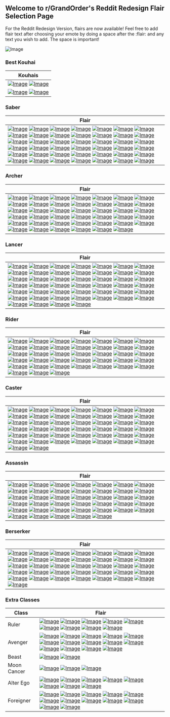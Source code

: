 ## Welcome to r/GrandOrder's Reddit Redesign Flair Selection Page

For the Reddit Redesign Version, flairs are now available! Feel free to add flair text after choosing your emote by doing a space after the :flair: and any text you wish to add. The space is important!

![Image](https://i.imgur.com/ZnZqMLl.png)

### Best Kouhai

| Kouhais |
| ------------- | 
| [![Image](https://i.imgur.com/LbsxHL3.png)](https://new.reddit.com/message/compose?to=Holmes_Flairbot&subject=flairbot&message=:Mashu:) [![Image](https://i.imgur.com/PUviAeR.png)](https://new.reddit.com/message/compose?to=Holmes_Flairbot&subject=flairbot&message=:MashuOrthenax:) | 
| [![Image](https://i.imgur.com/GqGxIFx.png)](https://new.reddit.com/message/compose?to=Holmes_Flairbot&subject=flairbot&message=:BB:) [![Image](https://i.imgur.com/2vxlSL8.png)](https://new.reddit.com/message/compose?to=Holmes_Flairbot&subject=flairbot&message=:BBSummer:) | 

### Saber 

| Flair  | 
| ------------- | 
| [![Image](https://i.imgur.com/NuA5GT6.png)](https://new.reddit.com/message/compose?to=Holmes_Flairbot&subject=flairbot&message=:Artoria:) [![Image](https://i.imgur.com/PvUZYZs.png)](https://new.reddit.com/message/compose?to=Holmes_Flairbot&subject=flairbot&message=:Salter:) [![Image](https://i.imgur.com/dXQfXgh.png)](https://new.reddit.com/message/compose?to=Holmes_Flairbot&subject=flairbot&message=:ArtoriaLily:) [![Image](https://i.imgur.com/4BrrrYK.png)](https://new.reddit.com/message/compose?to=Holmes_Flairbot&subject=flairbot&message=:Nero:) [![Image](https://i.imgur.com/NKuHkUa.png)](https://new.reddit.com/message/compose?to=Holmes_Flairbot&subject=flairbot&message=:NeroBloomer:) [![Image](https://i.imgur.com/SaYiOTz.png)](https://new.reddit.com/message/compose?to=Holmes_Flairbot&subject=flairbot&message=:Siegfried:) [![Image](https://i.imgur.com/W992sHs.png)](https://new.reddit.com/message/compose?to=Holmes_Flairbot&subject=flairbot&message=:Caesar:) [![Image](https://i.imgur.com/bY6prqG.png)](https://new.reddit.com/message/compose?to=Holmes_Flairbot&subject=flairbot&message=:Altera:) [![Image](https://i.imgur.com/QahVADX.png)](https://new.reddit.com/message/compose?to=Holmes_Flairbot&subject=flairbot&message=:GillesSaber:) [![Image](https://i.imgur.com/ntnSfj1.png)](https://new.reddit.com/message/compose?to=Holmes_Flairbot&subject=flairbot&message=:Deon:) [![Image](https://i.imgur.com/0QCf4IA.png)](https://new.reddit.com/message/compose?to=Holmes_Flairbot&subject=flairbot&message=:Okita:) [![Image](https://i.imgur.com/06qLsWj.png)](https://new.reddit.com/message/compose?to=Holmes_Flairbot&subject=flairbot&message=:Fergus:) [![Image](https://i.imgur.com/gawHeoR.png)](https://new.reddit.com/message/compose?to=Holmes_Flairbot&subject=flairbot&message=:MordredHelmet:) [![Image](https://i.imgur.com/p06TwC2.png)](https://new.reddit.com/message/compose?to=Holmes_Flairbot&subject=flairbot&message=:Mordred:) [![Image](https://i.imgur.com/0OrfYG8.png)](https://new.reddit.com/message/compose?to=Holmes_Flairbot&subject=flairbot&message=:NeroBride:) [![Image](https://i.imgur.com/QKhVKA9.png)](https://new.reddit.com/message/compose?to=Holmes_Flairbot&subject=flairbot&message=:VoidShiki:) [![Image](https://i.imgur.com/dd1NoLx.png)](https://new.reddit.com/message/compose?to=Holmes_Flairbot&subject=flairbot&message=:Rama:) [![Image](https://i.imgur.com/faEagmq.png)](https://new.reddit.com/message/compose?to=Holmes_Flairbot&subject=flairbot&message=:LancelotSaber:) [![Image](https://i.imgur.com/jfKBTK4.png)](https://new.reddit.com/message/compose?to=Holmes_Flairbot&subject=flairbot&message=:Gawain:) [![Image](https://i.imgur.com/zxqdNYO.png)](https://new.reddit.com/message/compose?to=Holmes_Flairbot&subject=flairbot&message=:Bedivere:) [![Image](https://i.imgur.com/KVwrijh.png)](https://new.reddit.com/message/compose?to=Holmes_Flairbot&subject=flairbot&message=:LizSaber:) [![Image](https://i.imgur.com/ivyyFEf.png)](https://new.reddit.com/message/compose?to=Holmes_Flairbot&subject=flairbot&message=:Musashi:) [![Image](https://i.imgur.com/b9Q3mel.png)](https://new.reddit.com/message/compose?to=Holmes_Flairbot&subject=flairbot&message=:ArthurHood:) [![Image](https://i.imgur.com/qihZlkf.png)](https://new.reddit.com/message/compose?to=Holmes_Flairbot&subject=flairbot&message=:Arthur:) [![Image](https://i.imgur.com/r1eFVCu.png)](https://new.reddit.com/message/compose?to=Holmes_Flairbot&subject=flairbot&message=:Suzuka:) [![Image](https://i.imgur.com/QCiWCtI.png)](https://new.reddit.com/message/compose?to=Holmes_Flairbot&subject=flairbot&message=:FranSummer:) [![Image](https://i.imgur.com/HcRgmDN.png)](https://new.reddit.com/message/compose?to=Holmes_Flairbot&subject=flairbot&message=:Yagyu:) [![Image](https://i.imgur.com/dwlxXWp.png)](https://new.reddit.com/message/compose?to=Holmes_Flairbot&subject=flairbot&message=:SigurdMask:) [![Image](https://i.imgur.com/OppwfAI.png)](https://new.reddit.com/message/compose?to=Holmes_Flairbot&subject=flairbot&message=:Sigurd:) [![Image](https://i.imgur.com/198oTRP.png)](https://new.reddit.com/message/compose?to=Holmes_Flairbot&subject=flairbot&message=:MedbSummer:)  [![Image](https://i.imgur.com/ngFC9Li.png)](https://new.reddit.com/message/compose?to=Holmes_Flairbot&subject=flairbot&message=:DiarmuidSaber:) [![Image](https://i.imgur.com/5wlAa7B.png)](https://new.reddit.com/message/compose?to=Holmes_Flairbot&subject=flairbot&message=:LanlingMask:) [![Image](https://i.imgur.com/x8jGXQf.png)](https://new.reddit.com/message/compose?to=Holmes_Flairbot&subject=flairbot&message=:Lanling:) [![Image](https://i.imgur.com/X3R8sBX.png)](https://new.reddit.com/message/compose?to=Holmes_Flairbot&subject=flairbot&message=:Benienma:) [![Image](https://i.imgur.com/IiI5EVU.png)](https://new.reddit.com/message/compose?to=Holmes_Flairbot&subject=flairbot&message=:Lakshmi:) [![Image](https://i.imgur.com/h55c6Lt.png)](https://new.reddit.com/message/compose?to=Holmes_Flairbot&subject=flairbot&message=:Jason:)   [![Image](https://i.imgur.com/dlmu5yf.png)](https://new.reddit.com/message/compose?to=Holmes_Flairbot&subject=flairbot&message=:HokusaiSummer:) [![Image](https://i.imgur.com/RfOKrgF.png)](https://new.reddit.com/message/compose?to=Holmes_Flairbot&subject=flairbot&message=:AstolfoSaber:) [![Image](https://i.imgur.com/dqn7RHN.png)](https://new.reddit.com/message/compose?to=Holmes_Flairbot&subject=flairbot&message=:Pollux:) [![Image](https://i.imgur.com/KoEoeZd.png)](https://new.reddit.com/message/compose?to=Holmes_Flairbot&subject=flairbot&message=:Castor:) [![Image](https://i.imgur.com/vEi9HBw.png)](https://new.reddit.com/message/compose?to=Holmes_Flairbot&subject=flairbot&message=:TomoeSummer:) [![Image](https://i.imgur.com/q6HZsRA.png)](https://new.reddit.com/message/compose?to=Holmes_Flairbot&subject=flairbot&message=:Hajime:) |

### Archer 

| Flair  | 
| ------------- | 
| [![Image](https://i.imgur.com/h9HGILH.png)](https://new.reddit.com/message/compose?to=Holmes_Flairbot&subject=flairbot&message=:EMIYA:) [![Image](https://i.imgur.com/m8EXcAc.png)](https://new.reddit.com/message/compose?to=Holmes_Flairbot&subject=flairbot&message=:Gilgamesh:) [![Image](https://i.imgur.com/jmcmYIx.png)](https://new.reddit.com/message/compose?to=Holmes_Flairbot&subject=flairbot&message=:Robin:) [![Image](https://i.imgur.com/9hGWieo.png)](https://new.reddit.com/message/compose?to=Holmes_Flairbot&subject=flairbot&message=:Atalanta:) [![Image](https://i.imgur.com/L3netJ9.png)](https://new.reddit.com/message/compose?to=Holmes_Flairbot&subject=flairbot&message=:Euryale:) [![Image](https://i.imgur.com/14aAQaW.png)](https://new.reddit.com/message/compose?to=Holmes_Flairbot&subject=flairbot&message=:Arash:) [![Image](https://i.imgur.com/NcMzUF1.png)](https://new.reddit.com/message/compose?to=Holmes_Flairbot&subject=flairbot&message=:Artemis:)  [![Image](https://i.imgur.com/ht7e093.png)](https://new.reddit.com/message/compose?to=Holmes_Flairbot&subject=flairbot&message=:David:) [![Image](https://i.imgur.com/1Px00z2.png)](https://new.reddit.com/message/compose?to=Holmes_Flairbot&subject=flairbot&message=:Nobu:) [![Image](https://i.imgur.com/InVUA6k.png)](https://new.reddit.com/message/compose?to=Holmes_Flairbot&subject=flairbot&message=:Tesla:) [![Image](https://i.imgur.com/zgbvztN.png)](https://new.reddit.com/message/compose?to=Holmes_Flairbot&subject=flairbot&message=:Arjuna:) [![Image](https://i.imgur.com/qGy5QyO.png)](https://new.reddit.com/message/compose?to=Holmes_Flairbot&subject=flairbot&message=:KoGil:)  [![Image](https://i.imgur.com/YVCCXvm.png)](https://new.reddit.com/message/compose?to=Holmes_Flairbot&subject=flairbot&message=:Billy:) [![Image](https://i.imgur.com/iRYiSji.png)](https://new.reddit.com/message/compose?to=Holmes_Flairbot&subject=flairbot&message=:Tristan:) [![Image](https://i.imgur.com/jiv0EM4.png)](https://new.reddit.com/message/compose?to=Holmes_Flairbot&subject=flairbot&message=:Touta:) [![Image](https://i.imgur.com/VahnrCR.png)](https://new.reddit.com/message/compose?to=Holmes_Flairbot&subject=flairbot&message=:ArtoriaSummer:) [![Image](https://i.imgur.com/Jc9mOEH.png)](https://new.reddit.com/message/compose?to=Holmes_Flairbot&subject=flairbot&message=:AnneSummer:) [![Image](https://i.imgur.com/UgLU77f.png)](https://new.reddit.com/message/compose?to=Holmes_Flairbot&subject=flairbot&message=:MarySummer:) [![Image](https://i.imgur.com/yzLWxlR.png)](https://new.reddit.com/message/compose?to=Holmes_Flairbot&subject=flairbot&message=:Chloe:) [![Image](https://i.imgur.com/N9cCXYc.png)](https://new.reddit.com/message/compose?to=Holmes_Flairbot&subject=flairbot&message=:Ishtar:) [![Image](https://i.imgur.com/vWvVvnZ.png)](https://new.reddit.com/message/compose?to=Holmes_Flairbot&subject=flairbot&message=:Moriarty:) [![Image](https://i.imgur.com/Ljh0OLc.png)](https://new.reddit.com/message/compose?to=Holmes_Flairbot&subject=flairbot&message=:EmiyAlter:) [![Image](https://i.imgur.com/D8Dgbsy.png)](https://new.reddit.com/message/compose?to=Holmes_Flairbot&subject=flairbot&message=:HelenaSummer:) [![Image](https://i.imgur.com/dFcv4Qh.png)](https://new.reddit.com/message/compose?to=Holmes_Flairbot&subject=flairbot&message=:Tomoe:)  [![Image](https://i.imgur.com/j9uhxcg.png)](https://new.reddit.com/message/compose?to=Holmes_Flairbot&subject=flairbot&message=:AlteraSanta:) [![Image](https://i.imgur.com/n5BgJFR.png)](https://new.reddit.com/message/compose?to=Holmes_Flairbot&subject=flairbot&message=:Fujinon:) [![Image](https://i.imgur.com/Fase87z.png)](https://new.reddit.com/message/compose?to=Holmes_Flairbot&subject=flairbot&message=:Chiron:) [![Image](https://i.imgur.com/nBbELl6.png)](https://new.reddit.com/message/compose?to=Holmes_Flairbot&subject=flairbot&message=:Napoleon:) [![Image](https://i.imgur.com/qPuuaUy.png)](https://new.reddit.com/message/compose?to=Holmes_Flairbot&subject=flairbot&message=:JeanneSummer:) [![Image](https://i.imgur.com/tcQpKcJ.png)](https://new.reddit.com/message/compose?to=Holmes_Flairbot&subject=flairbot&message=:WilliamTell:) [![Image](https://i.imgur.com/FLOYU5I.png)](https://new.reddit.com/message/compose?to=Holmes_Flairbot&subject=flairbot&message=:AshwatthamArmor:) [![Image](https://i.imgur.com/E3jRy05.png)](https://new.reddit.com/message/compose?to=Holmes_Flairbot&subject=flairbot&message=:Ashwatthama:) [![Image](https://i.imgur.com/M3sQgWv.png)](https://new.reddit.com/message/compose?to=Holmes_Flairbot&subject=flairbot&message=:Paris:) [![Image](https://i.imgur.com/bRZ6WhE.png)](https://new.reddit.com/message/compose?to=Holmes_Flairbot&subject=flairbot&message=:OsakabehimeSummer:) [![Image](https://i.imgur.com/wFiDj8R.png)](https://new.reddit.com/message/compose?to=Holmes_Flairbot&subject=flairbot&message=:CalamityJane:) [![Image](https://i.imgur.com/bRiTlgw.png)](https://new.reddit.com/message/compose?to=Holmes_Flairbot&subject=flairbot&message=:NightingaleSanta:)  [![Image](https://i.imgur.com/UdqmLNP.png)](https://new.reddit.com/message/compose?to=Holmes_Flairbot&subject=flairbot&message=:Orion:) [![Image](https://i.imgur.com/X65uLUO.png)](https://new.reddit.com/message/compose?to=Holmes_Flairbot&subject=flairbot&message=:SayShowNowGoOn:) [![Image](https://i.imgur.com/GmtkiS7.png)](https://new.reddit.com/message/compose?to=Holmes_Flairbot&subject=flairbot&message=:IllyaSummer:) [![Image](https://i.imgur.com/pI46E6N.png)](https://new.reddit.com/message/compose?to=Holmes_Flairbot&subject=flairbot&message=:Nobukatsu:) [![Image](https://i.imgur.com/VuNiB0D.png)](https://new.reddit.com/message/compose?to=Holmes_Flairbot&subject=flairbot&message=:NobukatsuMask:)  |

### Lancer

| Flair  | 
| ------------- | 
| [![Image](https://i.imgur.com/mSTn61f.png)](https://new.reddit.com/message/compose?to=Holmes_Flairbot&subject=flairbot&message=:Cu:) [![Image](https://i.imgur.com/BGrM2gv.png)](https://new.reddit.com/message/compose?to=Holmes_Flairbot&subject=flairbot&message=:Liz:) [![Image](https://i.imgur.com/GkRpDYj.png)](https://new.reddit.com/message/compose?to=Holmes_Flairbot&subject=flairbot&message=:Benkai:) [![Image](https://i.imgur.com/7EhzQX4.png)](https://new.reddit.com/message/compose?to=Holmes_Flairbot&subject=flairbot&message=:ProtoCu:) [![Image](https://i.imgur.com/QwfE6j0.png)](https://new.reddit.com/message/compose?to=Holmes_Flairbot&subject=flairbot&message=:LeonidasHelmet:) [![Image](https://i.imgur.com/INib7u7.png)](https://new.reddit.com/message/compose?to=Holmes_Flairbot&subject=flairbot&message=:Leonidas:) [![Image](https://i.imgur.com/m0uhdeF.png)](https://new.reddit.com/message/compose?to=Holmes_Flairbot&subject=flairbot&message=:Romulus:) [![Image](https://i.imgur.com/22rAJg6.png)](https://new.reddit.com/message/compose?to=Holmes_Flairbot&subject=flairbot&message=:Hektor:) [![Image](https://i.imgur.com/bn7NNUQ.png)](https://new.reddit.com/message/compose?to=Holmes_Flairbot&subject=flairbot&message=:Scathach:) [![Image](https://i.imgur.com/bNxw9mx.png)](https://new.reddit.com/message/compose?to=Holmes_Flairbot&subject=flairbot&message=:Diarmuid:) [![Image](https://i.imgur.com/XHMIMWb.png)](https://new.reddit.com/message/compose?to=Holmes_Flairbot&subject=flairbot&message=:LalterHelmet:) [![Image](https://i.imgur.com/ZbvUX6q.png)](https://new.reddit.com/message/compose?to=Holmes_Flairbot&subject=flairbot&message=:Lalter:) [![Image](https://i.imgur.com/AMJLpoe.png)](https://new.reddit.com/message/compose?to=Holmes_Flairbot&subject=flairbot&message=:Karna:) [![Image](https://i.imgur.com/pLFiFt0.png)](https://new.reddit.com/message/compose?to=Holmes_Flairbot&subject=flairbot&message=:SuperKarna:) [![Image](https://i.imgur.com/Ht1xHyr.png)](https://new.reddit.com/message/compose?to=Holmes_Flairbot&subject=flairbot&message=:Fionn:) [![Image](https://i.imgur.com/CHW8xV4.png)](https://new.reddit.com/message/compose?to=Holmes_Flairbot&subject=flairbot&message=:Brynhildr:) [![Image](https://i.imgur.com/pgJcj5n.png)](https://new.reddit.com/message/compose?to=Holmes_Flairbot&subject=flairbot&message=:LiShuwen:) [![Image](https://i.imgur.com/fyIUsSF.png)](https://new.reddit.com/message/compose?to=Holmes_Flairbot&subject=flairbot&message=:LartoriaHelmet:) [![Image](https://i.imgur.com/eUooMSD.png)](https://new.reddit.com/message/compose?to=Holmes_Flairbot&subject=flairbot&message=:Lartoria:) [![Image](https://i.imgur.com/xfIeoIG.png)](https://new.reddit.com/message/compose?to=Holmes_Flairbot&subject=flairbot&message=:TamamoSummer:) [![Image](https://i.imgur.com/Bkq2swi.png)](https://new.reddit.com/message/compose?to=Holmes_Flairbot&subject=flairbot&message=:KiyohimeSummer:) [![Image](https://i.imgur.com/AOeWHiy.png)](https://new.reddit.com/message/compose?to=Holmes_Flairbot&subject=flairbot&message=:ExtraVlad:) [![Image](https://i.imgur.com/85gCvDx.png)](https://new.reddit.com/message/compose?to=Holmes_Flairbot&subject=flairbot&message=:Janta:) [![Image](https://i.imgur.com/rDXeiH5.png)](https://new.reddit.com/message/compose?to=Holmes_Flairbot&subject=flairbot&message=:Enkidu:) [![Image](https://i.imgur.com/x9px2Ao.png)](https://new.reddit.com/message/compose?to=Holmes_Flairbot&subject=flairbot&message=:AnaHood:) [![Image](https://i.imgur.com/1w9ttib.png)](https://new.reddit.com/message/compose?to=Holmes_Flairbot&subject=flairbot&message=:Ana:) [![Image](https://i.imgur.com/JFrFAxI.png)](https://new.reddit.com/message/compose?to=Holmes_Flairbot&subject=flairbot&message=:Jaguar:) [![Image](https://i.imgur.com/AK3ScMA.png)](https://new.reddit.com/message/compose?to=Holmes_Flairbot&subject=flairbot&message=:RaikouSummer:) [![Image](https://i.imgur.com/e139oUC.png)](https://new.reddit.com/message/compose?to=Holmes_Flairbot&subject=flairbot&message=:Parvati:) [![Image](https://i.imgur.com/zPUB99R.png)](https://new.reddit.com/message/compose?to=Holmes_Flairbot&subject=flairbot&message=:InshunHood:) [![Image](https://i.imgur.com/xBhQIWN.png)](https://new.reddit.com/message/compose?to=Holmes_Flairbot&subject=flairbot&message=:Inshun:) [![Image](https://i.imgur.com/vrKvCqk.png)](https://new.reddit.com/message/compose?to=Holmes_Flairbot&subject=flairbot&message=:Nezha:) [![Image](https://i.imgur.com/1XZeZLx.png)](https://new.reddit.com/message/compose?to=Holmes_Flairbot&subject=flairbot&message=:Ereshkigal:) [![Image](https://i.imgur.com/4OPG20c.png)](https://new.reddit.com/message/compose?to=Holmes_Flairbot&subject=flairbot&message=:Ortlinde:) [![Image](https://i.imgur.com/qD7kgse.png)](https://new.reddit.com/message/compose?to=Holmes_Flairbot&subject=flairbot&message=:Hildr:) [![Image](https://i.imgur.com/kiaLI4P.png)](https://new.reddit.com/message/compose?to=Holmes_Flairbot&subject=flairbot&message=:Thrud:)  [![Image](https://i.imgur.com/8rgHbEZ.png)](https://new.reddit.com/message/compose?to=Holmes_Flairbot&subject=flairbot&message=:IbarakiSummer:) [![Image](https://i.imgur.com/gb3qz2A.png)](https://new.reddit.com/message/compose?to=Holmes_Flairbot&subject=flairbot&message=:Liangyu:) [![Image](https://i.imgur.com/ZyoJcCv.png)](https://new.reddit.com/message/compose?to=Holmes_Flairbot&subject=flairbot&message=:Bradamante:) [![Image](https://i.imgur.com/eQ6iGGa.png)](https://new.reddit.com/message/compose?to=Holmes_Flairbot&subject=flairbot&message=:Kagetora:) [![Image](https://i.imgur.com/NPHf6fR.png)](https://new.reddit.com/message/compose?to=Holmes_Flairbot&subject=flairbot&message=:Gareth:) [![Image](https://i.imgur.com/egvVuFm.png)](https://new.reddit.com/message/compose?to=Holmes_Flairbot&subject=flairbot&message=:MeltSummer:) [![Image](https://i.imgur.com/MNYsSAX.png)](https://new.reddit.com/message/compose?to=Holmes_Flairbot&subject=flairbot&message=:Caenis:) [![Image](https://i.imgur.com/Y41ijPi.png)](https://new.reddit.com/message/compose?to=Holmes_Flairbot&subject=flairbot&message=:ROMA:) [![Image](https://i.imgur.com/USY5pcE.png)](https://new.reddit.com/message/compose?to=Holmes_Flairbot&subject=flairbot&message=:Erice:) [![Image](https://i.imgur.com/CDXzptA.png)](https://new.reddit.com/message/compose?to=Holmes_Flairbot&subject=flairbot&message=:YuSummer:) |

### Rider

| Flair  | 
| ------------- | 
| [![Image](https://i.imgur.com/zWHd15y.png)](https://new.reddit.com/message/compose?to=Holmes_Flairbot&subject=flairbot&message=:Medusa:) [![Image](https://i.imgur.com/FGqATkU.png)](https://new.reddit.com/message/compose?to=Holmes_Flairbot&subject=flairbot&message=:Georgios:) [![Image](https://i.imgur.com/KS6yQf2.png)](https://new.reddit.com/message/compose?to=Holmes_Flairbot&subject=flairbot&message=:Blackbeard:) [![Image](https://i.imgur.com/HnICGXa.png)](https://new.reddit.com/message/compose?to=Holmes_Flairbot&subject=flairbot&message=:Boudica:) [![Image](https://i.imgur.com/NcZXKYB.png)](https://new.reddit.com/message/compose?to=Holmes_Flairbot&subject=flairbot&message=:Ushi:) [![Image](https://i.imgur.com/ASKhqjo.png)](https://new.reddit.com/message/compose?to=Holmes_Flairbot&subject=flairbot&message=:Alexander:) [![Image](https://i.imgur.com/ZyUW9D9.png)](https://new.reddit.com/message/compose?to=Holmes_Flairbot&subject=flairbot&message=:Marie:) [![Image](https://i.imgur.com/suKEQCi.png)](https://new.reddit.com/message/compose?to=Holmes_Flairbot&subject=flairbot&message=:Martha:) [![Image](https://i.imgur.com/TZQRIc7.png)](https://new.reddit.com/message/compose?to=Holmes_Flairbot&subject=flairbot&message=:Drake:) [![Image](https://i.imgur.com/PtUJzY0.png)](https://new.reddit.com/message/compose?to=Holmes_Flairbot&subject=flairbot&message=:Anne:) [![Image](https://i.imgur.com/g0cVQwE.png)](https://new.reddit.com/message/compose?to=Holmes_Flairbot&subject=flairbot&message=:Mary:) [![Image](https://i.imgur.com/Wte2gdp.png)](https://new.reddit.com/message/compose?to=Holmes_Flairbot&subject=flairbot&message=:SalterSanta:) [![Image](https://i.imgur.com/Pofa4Uh.png)](https://new.reddit.com/message/compose?to=Holmes_Flairbot&subject=flairbot&message=:Astolfo:) [![Image](https://i.imgur.com/pZYsMm7.png)](https://new.reddit.com/message/compose?to=Holmes_Flairbot&subject=flairbot&message=:Medb:) [![Image](https://i.imgur.com/s70eFhk.png)](https://new.reddit.com/message/compose?to=Holmes_Flairbot&subject=flairbot&message=:MedbWarden:) [![Image](https://i.imgur.com/Pi6r1vI.png)](https://new.reddit.com/message/compose?to=Holmes_Flairbot&subject=flairbot&message=:Iskandar:) [![Image](https://i.imgur.com/KAgZ2Ud.png)](https://new.reddit.com/message/compose?to=Holmes_Flairbot&subject=flairbot&message=:KintokiRider:) [![Image](https://i.imgur.com/wbDPGAV.png)](https://new.reddit.com/message/compose?to=Holmes_Flairbot&subject=flairbot&message=:Ozymandias:) [![Image](https://i.imgur.com/JE0DRci.png)](https://new.reddit.com/message/compose?to=Holmes_Flairbot&subject=flairbot&message=:MordredSummer:) [![Image](https://i.imgur.com/n5PkZBC.png)](https://new.reddit.com/message/compose?to=Holmes_Flairbot&subject=flairbot&message=:Quetzelcoatl:) [![Image](https://i.imgur.com/9ceFTtY.png)](https://new.reddit.com/message/compose?to=Holmes_Flairbot&subject=flairbot&message=:Colombus:) [![Image](https://i.imgur.com/GGv1GPs.png)](https://new.reddit.com/message/compose?to=Holmes_Flairbot&subject=flairbot&message=:SalterSummer:) [![Image](https://i.imgur.com/VcaCrqA.png)](https://new.reddit.com/message/compose?to=Holmes_Flairbot&subject=flairbot&message=:IshtarSummer:) [![Image](https://i.imgur.com/JXLF1Vg.png)](https://new.reddit.com/message/compose?to=Holmes_Flairbot&subject=flairbot&message=:Ivan:) [![Image](https://i.imgur.com/9tjGUeU.png)](https://new.reddit.com/message/compose?to=Holmes_Flairbot&subject=flairbot&message=:Achilles:) [![Image](https://i.imgur.com/iEUG53t.png)](https://new.reddit.com/message/compose?to=Holmes_Flairbot&subject=flairbot&message=:Ryouma:) [![Image](https://i.imgur.com/08CzcV8.png)](https://new.reddit.com/message/compose?to=Holmes_Flairbot&subject=flairbot&message=:Oryou:) [![Image](https://i.imgur.com/jPsqqod.png)](https://new.reddit.com/message/compose?to=Holmes_Flairbot&subject=flairbot&message=:RedHare:) [![Image](https://i.imgur.com/nEM2dcF.png)](https://new.reddit.com/message/compose?to=Holmes_Flairbot&subject=flairbot&message=:Reines:) [![Image](https://i.imgur.com/QQSGxKz.png)](https://new.reddit.com/message/compose?to=Holmes_Flairbot&subject=flairbot&message=:Bartholomeo:) [![Image](https://i.imgur.com/uVSXs7K.png)](https://new.reddit.com/message/compose?to=Holmes_Flairbot&subject=flairbot&message=:LilyVinci:) [![Image](https://i.imgur.com/kkO1tsy.png)](https://new.reddit.com/message/compose?to=Holmes_Flairbot&subject=flairbot&message=:CarmillaSummer:) [![Image](https://i.imgur.com/n3kipwi.png)](https://new.reddit.com/message/compose?to=Holmes_Flairbot&subject=flairbot&message=:Mandricardo:) [![Image](https://i.imgur.com/Ybv0fqz.png)](https://new.reddit.com/message/compose?to=Holmes_Flairbot&subject=flairbot&message=:Europa:) [![Image](https://i.imgur.com/XmqsWXI.png)](https://new.reddit.com/message/compose?to=Holmes_Flairbot&subject=flairbot&message=:OdysseusHelmet:) [![Image](https://i.imgur.com/yeWZKZ0.png)](https://new.reddit.com/message/compose?to=Holmes_Flairbot&subject=flairbot&message=:Odysseus:) [![Image](https://i.imgur.com/iUWbwLv.png)](https://new.reddit.com/message/compose?to=Holmes_Flairbot&subject=flairbot&message=:MurasakiSummer:) [![Image](https://i.imgur.com/MyRbUFH.png)](https://new.reddit.com/message/compose?to=Holmes_Flairbot&subject=flairbot&message=:Captain:) |

### Caster

| Flair  | 
| ------------- | 
| [![Image](https://i.imgur.com/D1bzN0n.png)](https://new.reddit.com/message/compose?to=Holmes_Flairbot&subject=flairbot&message=:Medea:) [![Image](https://i.imgur.com/G1LNhPS.png)](https://new.reddit.com/message/compose?to=Holmes_Flairbot&subject=flairbot&message=:GillesCaster:) [![Image](https://i.imgur.com/907S92K.png)](https://new.reddit.com/message/compose?to=Holmes_Flairbot&subject=flairbot&message=:Hans:) [![Image](https://i.imgur.com/qDklGsU.png)](https://new.reddit.com/message/compose?to=Holmes_Flairbot&subject=flairbot&message=:Shakespheare:) [![Image](https://i.imgur.com/o2CWWXa.png)](https://new.reddit.com/message/compose?to=Holmes_Flairbot&subject=flairbot&message=:Mephistopheles:) [![Image](https://i.imgur.com/SPnLV38.png)](https://new.reddit.com/message/compose?to=Holmes_Flairbot&subject=flairbot&message=:Mozart:) [![Image](https://i.imgur.com/bMG1R3r.png)](https://new.reddit.com/message/compose?to=Holmes_Flairbot&subject=flairbot&message=:Waver:) [![Image](https://i.imgur.com/5ndLb62.png)](https://new.reddit.com/message/compose?to=Holmes_Flairbot&subject=flairbot&message=:WaverSmol:) [![Image](https://i.imgur.com/M4WBbbk.png)](https://new.reddit.com/message/compose?to=Holmes_Flairbot&subject=flairbot&message=:CuCaster:) [![Image](https://i.imgur.com/HTOeoZE.png)](https://new.reddit.com/message/compose?to=Holmes_Flairbot&subject=flairbot&message=:LizCaster:) [![Image](https://i.imgur.com/0i8LOSV.png)](https://new.reddit.com/message/compose?to=Holmes_Flairbot&subject=flairbot&message=:Tamamo:) [![Image](https://i.imgur.com/9oBFJRa.png)](https://new.reddit.com/message/compose?to=Holmes_Flairbot&subject=flairbot&message=:MedeaLily:) [![Image](https://i.imgur.com/Ub6jp3E.png)](https://new.reddit.com/message/compose?to=Holmes_Flairbot&subject=flairbot&message=:NRBook:) [![Image](https://i.imgur.com/XHyqb1d.png)](https://new.reddit.com/message/compose?to=Holmes_Flairbot&subject=flairbot&message=:NRAlice:) [![Image](https://i.imgur.com/35ATvMX.png)](https://new.reddit.com/message/compose?to=Holmes_Flairbot&subject=flairbot&message=:Paracelsus:) [![Image](https://i.imgur.com/3sLhrVh.png)](https://new.reddit.com/message/compose?to=Holmes_Flairbot&subject=flairbot&message=:Babbage:) [![Image](https://i.imgur.com/m9znnvy.png)](https://new.reddit.com/message/compose?to=Holmes_Flairbot&subject=flairbot&message=:Solomon:) [![Image](https://i.imgur.com/EOpmHDP.png)](https://new.reddit.com/message/compose?to=Holmes_Flairbot&subject=flairbot&message=:Helena:) [![Image](https://i.imgur.com/LEoCien.png)](https://new.reddit.com/message/compose?to=Holmes_Flairbot&subject=flairbot&message=:Edison:) [![Image](https://i.imgur.com/zuO9P1r.png)](https://new.reddit.com/message/compose?to=Holmes_Flairbot&subject=flairbot&message=:Geronimo:) [![Image](https://i.imgur.com/Oiw8Jzg.png)](https://new.reddit.com/message/compose?to=Holmes_Flairbot&subject=flairbot&message=:Illyasviel:) [![Image](https://i.imgur.com/AiZtdDz.png)](https://new.reddit.com/message/compose?to=Holmes_Flairbot&subject=flairbot&message=:Sanzang:) [![Image](https://i.imgur.com/H5P5tm8.png)](https://new.reddit.com/message/compose?to=Holmes_Flairbot&subject=flairbot&message=:Nitocris:) [![Image](https://i.imgur.com/hGXd1xO.png)](https://new.reddit.com/message/compose?to=Holmes_Flairbot&subject=flairbot&message=:DaVinci:) [![Image](https://i.imgur.com/o8g9IsU.png)](https://new.reddit.com/message/compose?to=Holmes_Flairbot&subject=flairbot&message=:MarieSummer:) [![Image](https://i.imgur.com/xYR8cY2.png)](https://new.reddit.com/message/compose?to=Holmes_Flairbot&subject=flairbot&message=:Illya:) [![Image](https://i.imgur.com/xd2iaqZ.png)](https://new.reddit.com/message/compose?to=Holmes_Flairbot&subject=flairbot&message=:GilgameshCaster:) [![Image](https://i.imgur.com/HKdJmsJ.png)](https://new.reddit.com/message/compose?to=Holmes_Flairbot&subject=flairbot&message=:MerlinHood:) [![Image](https://i.imgur.com/TnP9qAF.png)](https://new.reddit.com/message/compose?to=Holmes_Flairbot&subject=flairbot&message=:Merlin:) [![Image](https://i.imgur.com/8RJJnjC.png)](https://new.reddit.com/message/compose?to=Holmes_Flairbot&subject=flairbot&message=:Scheherazade:) [![Image](https://i.imgur.com/K5PBzGq.png)](https://new.reddit.com/message/compose?to=Holmes_Flairbot&subject=flairbot&message=:NeroSummer:) [![Image](https://i.imgur.com/gTmgLoU.png)](https://new.reddit.com/message/compose?to=Holmes_Flairbot&subject=flairbot&message=:Circe:) [![Image](https://i.imgur.com/iWK85gx.png)](https://new.reddit.com/message/compose?to=Holmes_Flairbot&subject=flairbot&message=:Sheba:) [![Image](https://i.imgur.com/VzzEIHY.png)](https://new.reddit.com/message/compose?to=Holmes_Flairbot&subject=flairbot&message=:Anastasia:) [![Image](https://i.imgur.com/0GWW2aX.png)](https://new.reddit.com/message/compose?to=Holmes_Flairbot&subject=flairbot&message=:Avicebron:) [![Image](https://i.imgur.com/o8Xz3g4.png)](https://new.reddit.com/message/compose?to=Holmes_Flairbot&subject=flairbot&message=:Sieg:) [![Image](https://i.imgur.com/E99RISQ.png)](https://new.reddit.com/message/compose?to=Holmes_Flairbot&subject=flairbot&message=:Skadi:) [![Image](https://i.imgur.com/66FjSRB.png)](https://new.reddit.com/message/compose?to=Holmes_Flairbot&subject=flairbot&message=:ShutenCaster:) [![Image](https://i.imgur.com/T6kPSDL.png)](https://new.reddit.com/message/compose?to=Holmes_Flairbot&subject=flairbot&message=:Miyu:) [![Image](https://i.imgur.com/jEO1IKR.png)](https://new.reddit.com/message/compose?to=Holmes_Flairbot&subject=flairbot&message=:Murasaki:) [![Image](https://i.imgur.com/KVmRpia.png)](https://new.reddit.com/message/compose?to=Holmes_Flairbot&subject=flairbot&message=:AsclepiusHood:) [![Image](https://i.imgur.com/cq62sRv.png)](https://new.reddit.com/message/compose?to=Holmes_Flairbot&subject=flairbot&message=:Asclepius:) [![Image](https://i.imgur.com/b8qokCn.png)](https://new.reddit.com/message/compose?to=Holmes_Flairbot&subject=flairbot&message=:ChenGong:) [![Image](https://i.imgur.com/YvYrZFe.png)](https://new.reddit.com/message/compose?to=Holmes_Flairbot&subject=flairbot&message=:Castoria:) |

### Assassin

| Flair  | 
| ------------- | 
| [![Image](https://i.imgur.com/uSV47e0.png)](https://new.reddit.com/message/compose?to=Holmes_Flairbot&subject=flairbot&message=:Kojiro:) [![Image](https://i.imgur.com/2Fp9J18.png)](https://new.reddit.com/message/compose?to=Holmes_Flairbot&subject=flairbot&message=:CursedArm:) [![Image](https://i.imgur.com/sstPbMy.png)](https://new.reddit.com/message/compose?to=Holmes_Flairbot&subject=flairbot&message=:Stheno:) [![Image](https://i.imgur.com/Om8Ugbv.png)](https://new.reddit.com/message/compose?to=Holmes_Flairbot&subject=flairbot&message=:JingKe:) [![Image](https://i.imgur.com/1Xc8lHu.png)](https://new.reddit.com/message/compose?to=Holmes_Flairbot&subject=flairbot&message=:Sanson:) [![Image](https://i.imgur.com/k2yLNCJ.png)](https://new.reddit.com/message/compose?to=Holmes_Flairbot&subject=flairbot&message=:Phantom:) [![Image](https://i.imgur.com/izadjn0.png)](https://new.reddit.com/message/compose?to=Holmes_Flairbot&subject=flairbot&message=:MataHari:) [![Image](https://i.imgur.com/PrXPGmU.png)](https://new.reddit.com/message/compose?to=Holmes_Flairbot&subject=flairbot&message=:Carmilla:) [![Image](https://i.imgur.com/o6QI68m.png)](https://new.reddit.com/message/compose?to=Holmes_Flairbot&subject=flairbot&message=:KiritsuguHood:) [![Image](https://i.imgur.com/gGdRtDw.png)](https://new.reddit.com/message/compose?to=Holmes_Flairbot&subject=flairbot&message=:Kiritsugu:) [![Image](https://i.imgur.com/sfYzf9Z.png)](https://new.reddit.com/message/compose?to=Holmes_Flairbot&subject=flairbot&message=:Jack:) [![Image](https://i.imgur.com/cIf7reI.png)](https://new.reddit.com/message/compose?to=Holmes_Flairbot&subject=flairbot&message=:Jekyll:) [![Image](https://i.imgur.com/BL02q2C.png)](https://new.reddit.com/message/compose?to=Holmes_Flairbot&subject=flairbot&message=:Hyde:) [![Image](https://i.imgur.com/vcxAtQA.png)](https://new.reddit.com/message/compose?to=Holmes_Flairbot&subject=flairbot&message=:MHX:) [![Image](https://i.imgur.com/NkBTcv7.png)](https://new.reddit.com/message/compose?to=Holmes_Flairbot&subject=flairbot&message=:Shiki:) [![Image](https://i.imgur.com/XhnY43F.png)](https://new.reddit.com/message/compose?to=Holmes_Flairbot&subject=flairbot&message=:HundredFaces:) [![Image](https://i.imgur.com/ljc6nBb.png)](https://new.reddit.com/message/compose?to=Holmes_Flairbot&subject=flairbot&message=:Shuten:) [![Image](https://i.imgur.com/fqj4tLY.png)](https://new.reddit.com/message/compose?to=Holmes_Flairbot&subject=flairbot&message=:Fuuma:) [![Image](https://i.imgur.com/l2c4Lmz.png)](https://new.reddit.com/message/compose?to=Holmes_Flairbot&subject=flairbot&message=:Serenity:) [![Image](https://i.imgur.com/iYIHcQe.png)](https://new.reddit.com/message/compose?to=Holmes_Flairbot&subject=flairbot&message=:ScathachSummer:) [![Image](https://i.imgur.com/FHrZs6e.png)](https://new.reddit.com/message/compose?to=Holmes_Flairbot&subject=flairbot&message=:Cleopatra:) [![Image](https://i.imgur.com/BPbAO0o.png)](https://new.reddit.com/message/compose?to=Holmes_Flairbot&subject=flairbot&message=:KingHassan:) [![Image](https://i.imgur.com/Pf3au5S.png)](https://new.reddit.com/message/compose?to=Holmes_Flairbot&subject=flairbot&message=:YanQing:) [![Image](https://i.imgur.com/ee3tIG2.png)](https://new.reddit.com/message/compose?to=Holmes_Flairbot&subject=flairbot&message=:WuZetian:) [![Image](https://i.imgur.com/CaJoscS.png)](https://new.reddit.com/message/compose?to=Holmes_Flairbot&subject=flairbot&message=:Medjed:) [![Image](https://i.imgur.com/xM7ARn6.png)](https://new.reddit.com/message/compose?to=Holmes_Flairbot&subject=flairbot&message=:NitocriSummer:) [![Image](https://i.imgur.com/k7epriR.png)](https://new.reddit.com/message/compose?to=Holmes_Flairbot&subject=flairbot&message=:Chiyome:) [![Image](https://i.imgur.com/9MP4d9f.png)](https://new.reddit.com/message/compose?to=Holmes_Flairbot&subject=flairbot&message=:Danzo:) [![Image](https://i.imgur.com/lK70J1E.png)](https://new.reddit.com/message/compose?to=Holmes_Flairbot&subject=flairbot&message=:Osakabehime:) [![Image](https://i.imgur.com/LC6wjhK.png)](https://new.reddit.com/message/compose?to=Holmes_Flairbot&subject=flairbot&message=:Semiramis:) [![Image](https://i.imgur.com/FEm5AHi.png)](https://new.reddit.com/message/compose?to=Holmes_Flairbot&subject=flairbot&message=:EdgyIzou:) [![Image](https://i.imgur.com/6lb5OTR.png)](https://new.reddit.com/message/compose?to=Holmes_Flairbot&subject=flairbot&message=:Izou:) [![Image](https://i.imgur.com/bCnVaD6.png)](https://new.reddit.com/message/compose?to=Holmes_Flairbot&subject=flairbot&message=:UshiSummer:) [![Image](https://i.imgur.com/Go3NX1h.png)](https://new.reddit.com/message/compose?to=Holmes_Flairbot&subject=flairbot&message=:Yu:) [![Image](https://i.imgur.com/0Fnnph7.png)](https://new.reddit.com/message/compose?to=Holmes_Flairbot&subject=flairbot&message=:LiShuwenOld:) [![Image](https://i.imgur.com/hwQxiqq.png)](https://new.reddit.com/message/compose?to=Holmes_Flairbot&subject=flairbot&message=:KamaSmol:) [![Image](https://i.imgur.com/loh3l6B.png)](https://new.reddit.com/message/compose?to=Holmes_Flairbot&subject=flairbot&message=:Kama:) [![Image](https://i.imgur.com/rIe2HQQ.png)](https://new.reddit.com/message/compose?to=Holmes_Flairbot&subject=flairbot&message=:Gray:) [![Image](https://i.imgur.com/BdtpViV.png)](https://new.reddit.com/message/compose?to=Holmes_Flairbot&subject=flairbot&message=:Charlotte:) [![Image](https://i.imgur.com/UXrY3aG.png)](https://new.reddit.com/message/compose?to=Holmes_Flairbot&subject=flairbot&message=:OkitaSummer:) |

### Berserker

| Flair  | 
| ------------- | 
| [![Image](https://i.imgur.com/oFUUaB7.png)](https://new.reddit.com/message/compose?to=Holmes_Flairbot&subject=flairbot&message=:Heracles:) [![Image](https://i.imgur.com/FSNXsBH.png)](https://new.reddit.com/message/compose?to=Holmes_Flairbot&subject=flairbot&message=:Lancelot:) [![Image](https://i.imgur.com/aUb0yWr.png)](https://new.reddit.com/message/compose?to=Holmes_Flairbot&subject=flairbot&message=:LuBu:) [![Image](https://i.imgur.com/FRpytR7.png)](https://new.reddit.com/message/compose?to=Holmes_Flairbot&subject=flairbot&message=:Spartacus:) [![Image](https://i.imgur.com/jDJUS0x.png)](https://new.reddit.com/message/compose?to=Holmes_Flairbot&subject=flairbot&message=:Kintoki:) [![Image](https://i.imgur.com/KTSqqqC.png)](https://new.reddit.com/message/compose?to=Holmes_Flairbot&subject=flairbot&message=:Vlad:) [![Image](https://i.imgur.com/TapbpWS.png)](https://new.reddit.com/message/compose?to=Holmes_Flairbot&subject=flairbot&message=:AsteriosMask:) [![Image](https://i.imgur.com/igiIoUF.png)](https://new.reddit.com/message/compose?to=Holmes_Flairbot&subject=flairbot&message=:Asterios:) [![Image](https://i.imgur.com/xLNO8kZ.png)](https://new.reddit.com/message/compose?to=Holmes_Flairbot&subject=flairbot&message=:Caligula:) [![Image](https://i.imgur.com/EO5g46X.png)](https://new.reddit.com/message/compose?to=Holmes_Flairbot&subject=flairbot&message=:Darius:) [![Image](https://i.imgur.com/DhP9OOV.png)](https://new.reddit.com/message/compose?to=Holmes_Flairbot&subject=flairbot&message=:Kiyohime:) [![Image](https://i.imgur.com/WlnAeUe.png)](https://new.reddit.com/message/compose?to=Holmes_Flairbot&subject=flairbot&message=:Bloodaxe:) [![Image](https://i.imgur.com/0yVHJkn.png)](https://new.reddit.com/message/compose?to=Holmes_Flairbot&subject=flairbot&message=:TamaCat:) [![Image](https://i.imgur.com/MEe4TJb.png)](https://new.reddit.com/message/compose?to=Holmes_Flairbot&subject=flairbot&message=:Fran:) [![Image](https://i.imgur.com/BsvJO09.png)](https://new.reddit.com/message/compose?to=Holmes_Flairbot&subject=flairbot&message=:Beowulf:) [![Image](https://i.imgur.com/NuhkEAU.png)](https://new.reddit.com/message/compose?to=Holmes_Flairbot&subject=flairbot&message=:Nightingale:) [![Image](https://i.imgur.com/wGpDGmW.png)](https://new.reddit.com/message/compose?to=Holmes_Flairbot&subject=flairbot&message=:CuAlter:) [![Image](https://i.imgur.com/kEFZqlU.png)](https://new.reddit.com/message/compose?to=Holmes_Flairbot&subject=flairbot&message=:Raikou:) [![Image](https://i.imgur.com/ALL7HGB.png)](https://new.reddit.com/message/compose?to=Holmes_Flairbot&subject=flairbot&message=:Ibaraki:) [![Image](https://i.imgur.com/nFvNzEQ.png)](https://new.reddit.com/message/compose?to=Holmes_Flairbot&subject=flairbot&message=:MHXA:) [![Image](https://i.imgur.com/pt7FjhO.png)](https://new.reddit.com/message/compose?to=Holmes_Flairbot&subject=flairbot&message=:Hijikata:) [![Image](https://i.imgur.com/BOXDYtl.png)](https://new.reddit.com/message/compose?to=Holmes_Flairbot&subject=flairbot&message=:Chacha:) [![Image](https://i.imgur.com/auv87o5.png)](https://new.reddit.com/message/compose?to=Holmes_Flairbot&subject=flairbot&message=:Penthesilea:) [![Image](https://i.imgur.com/ZELBkcb.png)](https://new.reddit.com/message/compose?to=Holmes_Flairbot&subject=flairbot&message=:Bunyan:) [![Image](https://i.imgur.com/a5rx72B.png)](https://new.reddit.com/message/compose?to=Holmes_Flairbot&subject=flairbot&message=:NobuSummer:) [![Image](https://i.imgur.com/qSTTTeh.png)](https://new.reddit.com/message/compose?to=Holmes_Flairbot&subject=flairbot&message=:AtalantAlter:) [![Image](https://i.imgur.com/PEKunom.png)](https://new.reddit.com/message/compose?to=Holmes_Flairbot&subject=flairbot&message=:JalterSummer:) [![Image](https://i.imgur.com/OLxIlyi.png)](https://new.reddit.com/message/compose?to=Holmes_Flairbot&subject=flairbot&message=:XiangYu:) [![Image](https://i.imgur.com/2ULC6XM.png)](https://new.reddit.com/message/compose?to=Holmes_Flairbot&subject=flairbot&message=:Godjuna:) [![Image](https://i.imgur.com/FLLoTJY.png)](https://new.reddit.com/message/compose?to=Holmes_Flairbot&subject=flairbot&message=:Altjuna:) [![Image](https://i.imgur.com/udrxXsv.png)](https://new.reddit.com/message/compose?to=Holmes_Flairbot&subject=flairbot&message=:Mori:) [![Image](https://i.imgur.com/AK47TZ4.png)](https://new.reddit.com/message/compose?to=Holmes_Flairbot&subject=flairbot&message=:Salome:) [![Image](https://i.imgur.com/gg62cAA.png)](https://new.reddit.com/message/compose?to=Holmes_Flairbot&subject=flairbot&message=:MusashiSummer:) [![Image](https://i.imgur.com/wkqcsx3.png)](https://new.reddit.com/message/compose?to=Holmes_Flairbot&subject=flairbot&message=:DinoMum:) [![Image](https://i.imgur.com/D0nQl9M.png)](https://new.reddit.com/message/compose?to=Holmes_Flairbot&subject=flairbot&message=:KijoKoyo:) [![Image](https://i.imgur.com/Z8pOOd1.png)](https://new.reddit.com/message/compose?to=Holmes_Flairbot&subject=flairbot&message=:BrynSummer:) |

### Extra Classes

| Class | Flair  |
| ------------- | ------------- |
| Ruler | [![Image](https://i.imgur.com/bYW3YL9.png)](https://new.reddit.com/message/compose?to=Holmes_Flairbot&subject=flairbot&message=:Jeanne:) [![Image](https://i.imgur.com/1e7tYQA.png)](https://new.reddit.com/message/compose?to=Holmes_Flairbot&subject=flairbot&message=:Amakusa:) [![Image](https://i.imgur.com/IPKy6mt.png)](https://new.reddit.com/message/compose?to=Holmes_Flairbot&subject=flairbot&message=:MarthaSummer:) [![Image](https://i.imgur.com/dqOIMX1.png)](https://new.reddit.com/message/compose?to=Holmes_Flairbot&subject=flairbot&message=:Sherlock:) [![Image](https://i.imgur.com/yHpIx5H.png)](https://new.reddit.com/message/compose?to=Holmes_Flairbot&subject=flairbot&message=:QSH:) [![Image](https://i.imgur.com/RUEr5KT.png)](https://new.reddit.com/message/compose?to=Holmes_Flairbot&subject=flairbot&message=:SambaSanta:) [![Image](https://i.imgur.com/WicJq1E.png)](https://new.reddit.com/message/compose?to=Holmes_Flairbot&subject=flairbot&message=:Astrea:) [![Image](https://i.imgur.com/fNyZQ2P.png)](https://new.reddit.com/message/compose?to=Holmes_Flairbot&subject=flairbot&message=:LartoriaSummer:) [![Image](https://i.imgur.com/CHDd1lp.png)](https://new.reddit.com/message/compose?to=Holmes_Flairbot&subject=flairbot&message=:Himiko:)  |
| Avenger | [![Image](https://i.imgur.com/9qY5loK.png)](https://new.reddit.com/message/compose?to=Holmes_Flairbot&subject=flairbot&message=:Angra:) [![Image](https://i.imgur.com/vv3HWRG.png)](https://new.reddit.com/message/compose?to=Holmes_Flairbot&subject=flairbot&message=:AngraButBlue:) [![Image](https://i.imgur.com/Lbj3aMX.png)](https://new.reddit.com/message/compose?to=Holmes_Flairbot&subject=flairbot&message=:Dantes:) [![Image](https://i.imgur.com/hK2ZVFP.png)](https://new.reddit.com/message/compose?to=Holmes_Flairbot&subject=flairbot&message=:DanteSummer:) [![Image](https://i.imgur.com/02ACBav.png)](https://new.reddit.com/message/compose?to=Holmes_Flairbot&subject=flairbot&message=:Jalter:) [![Image](https://i.imgur.com/jmc13Ob.png)](https://new.reddit.com/message/compose?to=Holmes_Flairbot&subject=flairbot&message=:JalterShinjuku:) [![Image](https://i.imgur.com/RLJmeVB.png)](https://new.reddit.com/message/compose?to=Holmes_Flairbot&subject=flairbot&message=:Hessian:) [![Image](https://i.imgur.com/3G9zMOD.png)](https://new.reddit.com/message/compose?to=Holmes_Flairbot&subject=flairbot&message=:Lobo:) [![Image](https://i.imgur.com/4s7XYCn.png)](https://new.reddit.com/message/compose?to=Holmes_Flairbot&subject=flairbot&message=:Gorgon:) [![Image](https://i.imgur.com/3t6mcVc.png)](https://new.reddit.com/message/compose?to=Holmes_Flairbot&subject=flairbot&message=:Salieri:) [![Image](https://i.imgur.com/BsPPruY.png)](https://new.reddit.com/message/compose?to=Holmes_Flairbot&subject=flairbot&message=:SalieriArmor:) [![Image](https://i.imgur.com/yNlYcyy.png)](https://new.reddit.com/message/compose?to=Holmes_Flairbot&subject=flairbot&message=:Nobuvenger:) [![Image](https://i.imgur.com/QCCr3Nr.png)](https://new.reddit.com/message/compose?to=Holmes_Flairbot&subject=flairbot&message=:Rinvenger:) [![Image](https://i.imgur.com/Wf90UEe.png)](https://new.reddit.com/message/compose?to=Holmes_Flairbot&subject=flairbot&message=:Istar:) |
| Beast | [![Image](https://i.imgur.com/4LbgD4R.png)](https://new.reddit.com/message/compose?to=Holmes_Flairbot&subject=flairbot&message=:Tiamat:) [![Image](https://i.imgur.com/aSYAdhV.png)](https://new.reddit.com/message/compose?to=Holmes_Flairbot&subject=flairbot&message=:Goetia:) |
| Moon Cancer | [![Image](https://i.imgur.com/fdVhylS.png)](https://new.reddit.com/message/compose?to=Holmes_Flairbot&subject=flairbot&message=:Ganesha:) [![Image](https://i.imgur.com/gtsenJ0.png)](https://new.reddit.com/message/compose?to=Holmes_Flairbot&subject=flairbot&message=:Jinako:) [![Image](https://i.imgur.com/HAqIhOt.png)](https://new.reddit.com/message/compose?to=Holmes_Flairbot&subject=flairbot&message=:KiaraSummer:) |
| Alter Ego | [![Image](https://i.imgur.com/TYm6O9H.png)](https://new.reddit.com/message/compose?to=Holmes_Flairbot&subject=flairbot&message=:Kiara:) [![Image](https://i.imgur.com/646SU1p.png)](https://new.reddit.com/message/compose?to=Holmes_Flairbot&subject=flairbot&message=:Passionlip:) [![Image](https://i.imgur.com/xlav4lx.png)](https://new.reddit.com/message/compose?to=Holmes_Flairbot&subject=flairbot&message=:Meltlillith:) [![Image](https://i.imgur.com/pWmZi13.png)](https://new.reddit.com/message/compose?to=Holmes_Flairbot&subject=flairbot&message=:MechaEli:) [![Image](https://i.imgur.com/J2Faxmm.png)](https://new.reddit.com/message/compose?to=Holmes_Flairbot&subject=flairbot&message=:MechaEliMK2:) [![Image](https://i.imgur.com/YxSGSva.png)](https://new.reddit.com/message/compose?to=Holmes_Flairbot&subject=flairbot&message=:Okitan:) [![Image](https://i.imgur.com/cdvfrgW.png)](https://new.reddit.com/message/compose?to=Holmes_Flairbot&subject=flairbot&message=:Sitonai:) [![Image](https://i.imgur.com/oSfKtXX.png)](https://new.reddit.com/message/compose?to=Holmes_Flairbot&subject=flairbot&message=:Kingprotea:) |
| Foreigner | [![Image](https://i.imgur.com/IT9LYQb.png)](https://new.reddit.com/message/compose?to=Holmes_Flairbot&subject=flairbot&message=:Abby:) [![Image](https://i.imgur.com/uvvKocv.png)](https://new.reddit.com/message/compose?to=Holmes_Flairbot&subject=flairbot&message=:BadAbby:) [![Image](https://i.imgur.com/G7puLo9.png)](https://new.reddit.com/message/compose?to=Holmes_Flairbot&subject=flairbot&message=:Lavinia:) [![Image](https://i.imgur.com/KMv1MmN.png)](https://new.reddit.com/message/compose?to=Holmes_Flairbot&subject=flairbot&message=:Oui:) [![Image](https://i.imgur.com/71FGLCu.png)](https://new.reddit.com/message/compose?to=Holmes_Flairbot&subject=flairbot&message=:Hokusai:) [![Image](https://i.imgur.com/RivsaJj.png)](https://new.reddit.com/message/compose?to=Holmes_Flairbot&subject=flairbot&message=:MHXXGundam:) [![Image](https://i.imgur.com/muRvA5e.png)](https://new.reddit.com/message/compose?to=Holmes_Flairbot&subject=flairbot&message=:MHXX:) [![Image](https://i.imgur.com/suocrV4.png)](https://new.reddit.com/message/compose?to=Holmes_Flairbot&subject=flairbot&message=:Yang:) [![Image](https://i.imgur.com/7Y48xcp.png)](https://new.reddit.com/message/compose?to=Holmes_Flairbot&subject=flairbot&message=:Voyager:) [![Image](https://i.imgur.com/0NxH3R7.png)](https://new.reddit.com/message/compose?to=Holmes_Flairbot&subject=flairbot&message=:AbbySummer:) [![Image](https://i.imgur.com/JBJLSnG.png)](https://new.reddit.com/message/compose?to=Holmes_Flairbot&subject=flairbot&message=:ClytiaGogh:) [![Image](https://i.imgur.com/prhg9s7.png)](https://new.reddit.com/message/compose?to=Holmes_Flairbot&subject=flairbot&message=:ClytiaGoghJellyfish:) |
